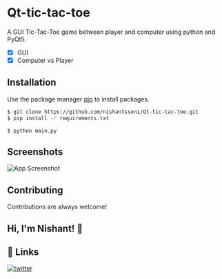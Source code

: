 # Qt-tic-tac-toe

A GUI Tic-Tac-Toe game between player and computer using python and PyQt5.

- [x] GUI
- [x] Computer vs Player

## Installation

Use the package manager [pip](https://pip.pypa.io/en/stable/) to install packages.

```bash
$ git clone https://github.com/nishantssoni/Qt-tic-tac-toe.git
$ pip install -r requirements.txt
```

```
$ python main.py
```
## Screenshots
![App Screenshot](https://i.ibb.co/W6FZHRr/ticimage.png)


## Contributing
Contributions are always welcome!

## Hi, I'm Nishant! 👋

## 🔗 Links
[![twitter](https://img.shields.io/badge/twitter-1DA1F2?style=for-the-badge&logo=twitter&logoColor=white)](https://twitter.com/nishantssoni)

